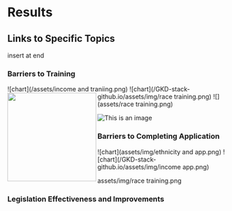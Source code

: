 # Results 

## Links to Specific Topics
insert at end 

### Barriers to Training
![chart](/assets/income and traniing.png)
![chart](/GKD-stack-github.io/assets/img/race training.png)
<img align="left" src="images/assets/race training.png" width=200 > ![](assets/race training.png)

![This is an image](https://myoctocat.com/assets/images/base-octocat.svg)

### Barriers to Completing Application
![chart](assets/img/ethnicity and app.png)
![chart](/GKD-stack-github.io/assets/img/income app.png)

assets/img/race training.png

### Legislation Effectiveness and Improvements
